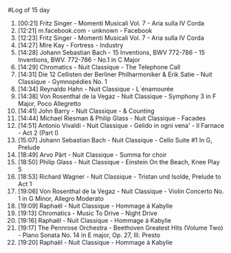 #Log of 15 day

1. [00:21] Fritz Singer - Momenti Musicali Vol. 7 - Aria sulla IV Corda
1. [12:21] m.facebook.com - unknown - Facebook
1. [12:23] Fritz Singer - Momenti Musicali Vol. 7 - Aria sulla IV Corda
1. [14:27] Mire Kay - Fortress - Industry
1. [14:28] Johann Sebastian Bach - 15 Inventions, BWV 772-786 - 15 Inventions, BWV. 772-786 - No.1 in C Major
1. [14:29] Chromatics - Nuit Classique - The Telephone Call
1. [14:31] Die 12 Cellisten der Berliner Philharmoniker & Erik Satie - Nuit Classique - Gymnopédies No. 1
1. [14:34] Reynaldo Hahn - Nuit Classique - L´énamourée
1. [14:38] Von Rosenthal de la Vegaz - Nuit Classique - Symphony 3 in F Major, Poco Allegretto
1. [14:41] John Barry - Nuit Classique - & Counting
1. [14:44] Michael Riesman & Philip Glass - Nuit Classique - Facades
1. [14:51] Antonio Vivaldi - Nuit Classique - Gelido in ogni vena' - Il Farnace - Act 2 (Part I)
1. [15:07] Johann Sebastian Bach - Nuit Classique - Cello Suite #1 In G, Prelude
1. [18:49] Arvo Pärt - Nuit Classique - Summa for choir
1. [18:50] Philip Glass - Nuit Classique - Einstein On the Beach, Knee Play 5
1. [18:53] Richard Wagner - Nuit Classique - Tristan und Isolde, Prelude to Act 1
1. [19:06] Von Rosenthal de la Vegaz - Nuit Classique - Violin Concerto No. 1 in G Minor, Allegro Moderato
1. [19:09] Raphaël - Nuit Classique - Hommage á Kabylie
1. [19:13] Chromatics - Music To Drive - Night Drive
1. [19:16] Raphaël - Nuit Classique - Hommage á Kabylie
1. [19:17] The Pennrose Orchestra - Beethoven Greatest Hits (Volume Two) - Piano Sonata No. 14 in E major, Op. 27, III. Presto
1. [19:20] Raphaël - Nuit Classique - Hommage á Kabylie
